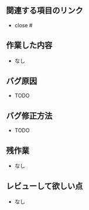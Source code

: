 <!-- GitHub Copilot コードレビューへの指示: このプルリクエストをレビューして、コメントする際には日本語でお願いします。 -->


<!-- バグ修正のMRテンプレート -->
## 関連する項目のリンク
* close #

## 作業した内容
* なし

## バグ原因
* TODO

## バグ修正方法
* TODO

## 残作業
* なし

## レビューして欲しい点
* なし

